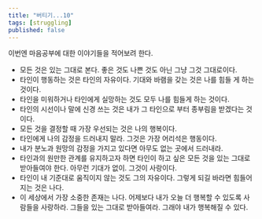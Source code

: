 ```yaml
---
title: "버티기...10"
tags: [struggling]
published: false
---
```


이번엔 마음공부에 대한 이야기들을 적어보려 한다. 

- 모든 것은 있는 그대로 본다. 좋은 것도 나쁜 것도 아닌 그냥 그것 그대로이다.
- 타인이 행동하는 것은 타인의 자유이다. 기대와 바램을 갖는 것은 나를 힘들 게 하는 것이다.
- 타인을 미워하거나 타인에게 실망하는 것도 모두 나를 힘들게 하는 것이다.
- 타인의 시선이나 말에 신경 쓰는 것은 내가 그 타인으로 부터 종부림을 받겠다는 것이다.
- 모든 것을 결정할 때 가장 우선되는 것은 나의 행복이다. 
- 타인에게 나의 감정을 드러내지 말라. 그것은 가장 어리석은 행동이다.
- 내가 분노과 원망의 감정을 가지고 있다면 아무도 없는 곳에서 드러내라.
- 타인과의 원만한 관계를 유지하고자 하면 타인이 하고 싶은 모든 것을 있는 그대로 받아들여야 한다. 아무런 기대가 없이. 그것이 사랑이다.
- 타인이 내 기준대로 움직이지 않는 것도 그의 자유이다. 그렇게 되길 바라면 힘들어지는 것은 나다.
- 이 세상에서 가장 소중한 존재는 나다. 어제보다 내가 오늘 더 행복할 수 있도록 사람들을 사랑하라. 그들을 있는 그대로 받아들여라. 그래야 내가 행복해질 수 있다.
